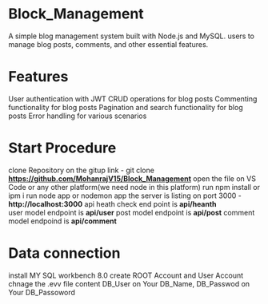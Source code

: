 # Block_Management
A simple blog management system built with Node.js and MySQL.
users to manage blog posts, comments, and other essential features.

# Features
User authentication with JWT
CRUD operations for blog posts
Commenting functionality for blog posts
Pagination and search functionality for blog posts
Error handling for various scenarios

# Start Procedure
clone Repository on the gitup link - git clone **https://github.com/MohanrajV15/Block_Management**
open the file on VS Code or any other platform(we need node in this platform)
run npm install or ipm i
run node app or nodemon app
the server is listing on port 3000 - **http://localhost:3000**
api heath check end point is **api/heanth**  
user model endpoint is **api/user**
post model endpoint is **api/post**
comment model endpoind is **api/comment**

# Data connection
install MY SQL workbench 8.0
create ROOT Account and User Account
chnage the .evv file content
         DB_User  on Your DB_Name,
         DB_Passwod on Your DB_Passoword


